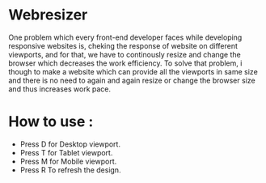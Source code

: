 # Webresizer
One problem which every front-end developer faces while developing responsive websites is, cheking the response of website on different viewports, and for that, we have to continously resize and change the browser which decreases the work efficiency.
To solve that problem, i though to make a website which can provide all the viewports in same size and there is no need to again and again resize or change the browser size and thus increases work pace.

# How to use :
- Press D for Desktop viewport.
- Press T for Tablet viewport.
- Press M for Mobile viewport.
- Press R To refresh the design.
